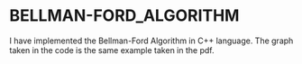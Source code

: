 # BELLMAN-FORD_ALGORITHM
I have implemented the Bellman-Ford Algorithm in C++ language.
The graph taken in the code is the same example taken in the pdf.
